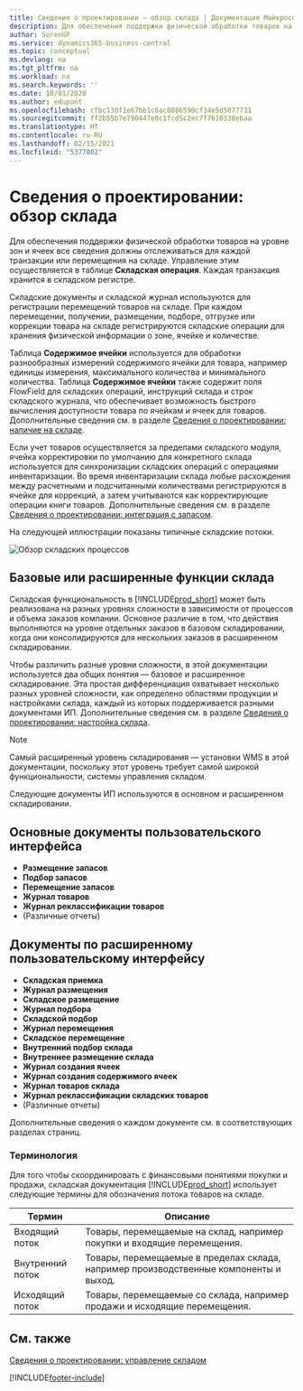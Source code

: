 ```yaml
---
title: Сведения о проектировании — обзор склада | Документация Майкрософт
description: Для обеспечения поддержки физической обработки товаров на уровне зон и ячеек все сведения должны отслеживаться для каждой транзакции или перемещения на складе. Управление этим осуществляется в таблице **Складская операция**. Каждая транзакция хранится в складском регистре.
author: SorenGP
ms.service: dynamics365-business-central
ms.topic: conceptual
ms.devlang: na
ms.tgt_pltfrm: na
ms.workload: na
ms.search.keywords: ''
ms.date: 10/01/2020
ms.author: edupont
ms.openlocfilehash: cfbc130f1e67bb1c6ac8886590cf14e5d5077731
ms.sourcegitcommit: ff2b55b7e790447e0c1fcd5c2ec7f7610338ebaa
ms.translationtype: HT
ms.contentlocale: ru-RU
ms.lasthandoff: 02/15/2021
ms.locfileid: "5377802"
---
```

# <a name="design-details-warehouse-overview"></a>Сведения о проектировании: обзор склада
Для обеспечения поддержки физической обработки товаров на уровне зон и ячеек все сведения должны отслеживаться для каждой транзакции или перемещения на складе. Управление этим осуществляется в таблице **Складская операция**. Каждая транзакция хранится в складском регистре.  

Складские документы и складской журнал используются для регистрации перемещений товаров на складе. При каждом перемещении, получении, размещении, подборе, отгрузке или коррекции товара на складе регистрируются складские операции для хранения физической информации о зоне, ячейке и количестве.

Таблица **Содержимое ячейки** используется для обработки разнообразных измерений содержимого ячейки для товара, например единицы измерения, максимального количества и минимального количества. Таблица **Содержимое ячейки** также содержит поля FlowField для складских операций, инструкций склада и строк складского журнала, что обеспечивает возможность быстрого вычисления доступности товара по ячейкам и ячеек для товаров. Дополнительные сведения см. в разделе [Сведения о проектировании: наличие на складе](design-details-availability-in-the-warehouse.md).  

Если учет товаров осуществляется за пределами складского модуля, ячейка корректировки по умолчанию для конкретного склада используется для синхронизации складских операций с операциями инвентаризации. Во время инвентаризации склада любые расхождения между расчетными и подсчитанными количествами регистрируются в ячейке для коррекций, а затем учитываются как корректирующие операции книги товаров. Дополнительные сведения см. в разделе [Сведения о проектировании: интеграция с запасом](design-details-integration-with-inventory.md).  

На следующей иллюстрации показаны типичные складские потоки.  

![Обзор складских процессов](media/design_details_warehouse_management_overview.png "Обзор складских процессов")  

## <a name="basic-or-advanced-warehousing"></a>Базовые или расширенные функции склада  
Складская функциональность в [!INCLUDE[prod_short](includes/prod_short.md)] может быть реализована на разных уровнях сложности в зависимости от процессов и объема заказов компании. Основное различие в том, что действия выполняются на уровне отдельных заказов в базовом складировании, когда они консолидируются для нескольких заказов в расширенном складировании.  

 Чтобы различить разные уровни сложности, в этой документации используется два общих понятия — базовое и расширенное складирование. Эта простая дифференциация охватывает несколько разных уровней сложности, как определено областями продукции и настройками склада, каждый из которых поддерживается разными документами ИП. Дополнительные сведения см. в разделе [Сведения о проектировании: настройка склада](design-details-warehouse-setup.md).  

> [!NOTE]  
>  Самый расширенный уровень складирования — установки WMS в этой документации, поскольку этот уровень требует самой широкой функциональности, системы управления складом.  

 Следующие документы ИП используются в основном и расширенном складировании.  

## <a name="basic-ui-documents"></a>Основные документы пользовательского интерфейса  

-   **Размещение запасов**  
-   **Подбор запасов**  
-   **Перемещение запасов**  
-   **Журнал товаров**  
-   **Журнал реклассификации товаров**  
-   (Различные отчеты)  

## <a name="advanced-ui-documents"></a>Документы по расширенному пользовательскому интерфейсу  

-   **Складская приемка**  
-   **Журнал размещения**  
-   **Складское размещение**  
-   **Журнал подбора**  
-   **Складской подбор**  
-   **Журнал перемещения**  
-   **Складское перемещение**  
-   **Внутренний подбор склада**  
-   **Внутреннее размещение склада**  
-   **Журнал создания ячеек**  
-   **Журнал создания содержимого ячеек**  
-   **Журнал товаров склада**  
-   **Журнал реклассификации складских товаров**  
-   (Различные отчеты)  

Дополнительные сведения о каждом документе см. в соответствующих разделах страниц.  

### <a name="terminology"></a>Терминология  
Для того чтобы скоординировать с финансовыми понятиями покупки и продажи, складская документация [!INCLUDE[prod_short](includes/prod_short.md)] использует следующие термины для обозначения потока товаров на складе.  

|Термин|Описание|  
|----------|---------------------------------------|  
|Входящий поток|Товары, перемещаемые на склад, например покупки и входящие перемещения.|  
|Внутренний поток|Товары, перемещаемые в пределах склада, например производственные компоненты и выход.|  
|Исходящий поток|Товары, перемещаемые со склада, например продажи и исходящие перемещения.|  

## <a name="see-also"></a>См. также  
 [Сведения о проектировании: управление складом](design-details-warehouse-management.md)


[!INCLUDE[footer-include](includes/footer-banner.md)]